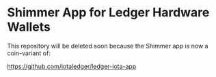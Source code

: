 # Shimmer App for Ledger Hardware Wallets

This repository will be deleted soon because the Shimmer app is now a coin-variant of:

https://github.com/iotaledger/ledger-iota-app
